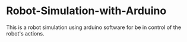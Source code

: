 # Robot-Simulation-with-Arduino
This is a robot simulation using arduino software for be in control of the robot's actions.
